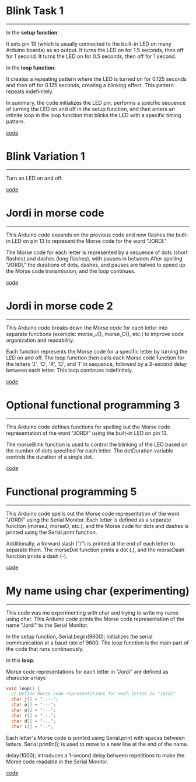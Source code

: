 # Blink Task 1
---
In the **setup function**:


It sets pin 13 (which is usually connected to the built-in LED on many Arduino boards) as an output.
It turns the LED on for 1.5 seconds, then off for 1 second.
It turns the LED on for 0.5 seconds, then off for 1 second.


In the **loop function**:


It creates a repeating pattern where the LED is turned on for 0.125 seconds and then off for 0.125 seconds, creating a blinking effect. This pattern repeats indefinitely.


In summary, the code initializes the LED pin, performs a specific sequence of turning the LED on and off in the setup function, and then enters an infinite loop in the loop function that blinks the LED with a specific timing pattern.


[code](https://github.com/Spaikyjordi/J25-programming-jordi/blob/main/Arduino/Blink-Task-1/Blink-Task-1.ino)
# Blink Variation 1
---
Turn an LED on and off. 


[code](https://github.com/Spaikyjordi/J25-programming-jordi/blob/main/Arduino/Blink-Variation-01/Blink-Variation-01.ino)
# Jordi in morse code
---
This Arduino code expands on the previous code and now flashes the built-in LED on pin 13 to represent the Morse code for the word "JORDI." 


The Morse code for each letter is represented by a sequence of dots (short flashes) and dashes (long flashes),
with pauses in between.After spelling "JORDI," the durations of dots, dashes, and pauses are halved to speed up the Morse code transmission, and the loop continues. 


[code](https://github.com/Spaikyjordi/J25-programming-jordi/blob/main/Arduino/Jordi-in-Morsecode/Jordi-in-Morsecode.ino)
# Jordi in morse code 2
---
This Arduino code breaks down the Morse code for each letter into separate functions (example: morse_J(), morse_O(), etc.) to improve code organization and readability.


Each function represents the Morse code for a specific letter by turning the LED on and off.
The loop function then calls each Morse code function for the letters 'J', 'O', 'R', 'D', and 'I' in sequence, followed by a 3-second delay between each letter. This loop continues indefinitely.


[code](https://github.com/Spaikyjordi/J25-programming-jordi/blob/main/Arduino/Jordi-in-Morsecode_2.0/Jordi-in-Morsecode_2.0.ino)

# Optional functional programming 3
---
This Arduino code defines functions for spelling out the Morse code representation of the word "JORDI" using the built-in LED on pin 13. 


The morseBlink function is used to control the blinking of the LED based on the number of dots specified for each letter.
The dotDuration variable controls the duration of a single dot.


[code](https://github.com/Spaikyjordi/J25-programming-jordi/blob/main/Arduino/OptionalFunctionalProgramming_3/OptionalFunctionalProgramming_3.ino)
# Functional programming 5
---
This Arduino code spells out the Morse code representation of the word "JORDI" using the Serial Monitor. 
Each letter is defined as a separate function (morseJ, morseO, etc.), and the Morse code for dots and dashes is printed using the Serial.print function.


Additionally, a forward slash ("/") is printed at the end of each letter to separate them.
The morseDot function prints a dot (.), and the morseDash function prints a dash (-). 


[code](https://github.com/Spaikyjordi/J25-programming-jordi/blob/main/Arduino/Functional-Programing5/Functional-Programing5.ino)
# My name using char (experimenting)
---
This code was me experimenting with char and trying to write my name using char.
This Arduino code prints the Morse code representation of the name "Jordi" to the Serial Monitor. 


In the setup function, Serial.begin(9600); initializes the serial communication at a baud rate of 9600. The loop function is the main part of the code that runs continuously.

In this **loop**:


Morse code representations for each letter in "Jordi" are defined as character arrays 


```C++
void loop() {
  // Define Morse code representations for each letter in "Jordi"
  char j[] = ".---";
  char o[] = "---";
  char o[] = "---";
  char r[] = ".-.";
  char d[] = "-..";
  char i[] = "..";
```


Each letter's Morse code is printed using Serial.print with spaces between letters. Serial.println(); is used to move to a new line at the end of the name.


delay(1000); introduces a 1-second delay between repetitions to make the Morse code readable in the Serial Monitor. 


[code](https://github.com/Spaikyjordi/J25-programming-jordi/blob/main/Arduino/My-name-using-char/My-name-using-char.ino)
